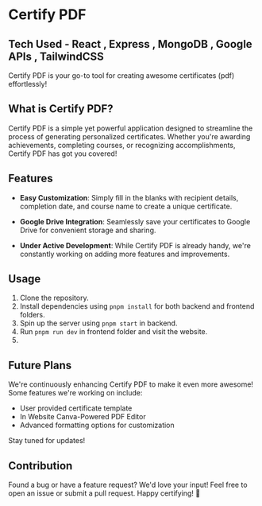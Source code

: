 # Certify PDF 
## Tech Used - React , Express , MongoDB , Google APIs , TailwindCSS


Certify PDF is your go-to tool for creating awesome certificates (pdf) effortlessly! 

## What is Certify PDF?

Certify PDF is a simple yet powerful application designed to streamline the process of generating personalized certificates. Whether you're awarding achievements, completing courses, or recognizing accomplishments, Certify PDF has got you covered!

## Features

- **Easy Customization**: Simply fill in the blanks with recipient details, completion date, and course name to create a unique certificate.

- **Google Drive Integration**: Seamlessly save your certificates to Google Drive for convenient storage and sharing.

- **Under Active Development**: While Certify PDF is already handy, we're constantly working on adding more features and improvements.

## Usage

1. Clone the repository.
2. Install dependencies using `pnpm install` for both backend and frontend folders.
3. Spin up the server using `pnpm start` in backend.
4. Run `pnpm run dev` in frontend folder and visit the website.
5. 
## Future Plans

We're continuously enhancing Certify PDF to make it even more awesome! Some features we're working on include:
- User provided certificate template
- In Website Canva-Powered PDF Editor
- Advanced formatting options for customization

Stay tuned for updates!

## Contribution

Found a bug or have a feature request? We'd love your input! Feel free to open an issue or submit a pull request.
Happy certifying! 🎉
